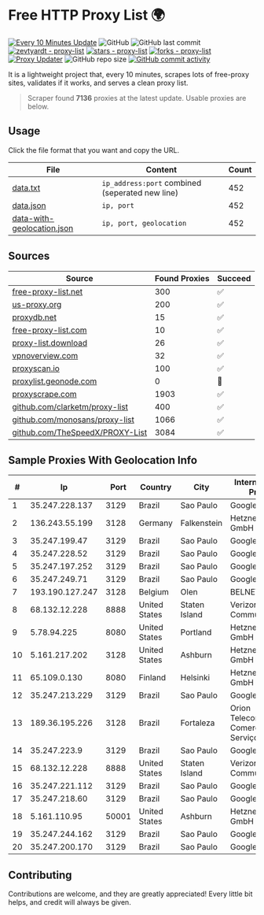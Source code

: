 
# Free HTTP Proxy List 🌍

[![Every 10 Minutes Update](https://github.com/mertguvencli/http-proxy-list/actions/workflows/main.yml/badge.svg?branch=main)](https://github.com/mertguvencli/http-proxy-list/actions/workflows/main.yml)
![GitHub](https://img.shields.io/github/license/mertguvencli/http-proxy-list)
![GitHub last commit](https://img.shields.io/github/last-commit/mertguvencli/http-proxy-list)
[![zevtyardt - proxy-list](https://img.shields.io/static/v1?label=zevtyardt&message=proxy-list&color=blue&logo=github)](https://github.com/zevtyardt/proxy-list "Go to GitHub repo")
[![stars - proxy-list](https://img.shields.io/github/stars/zevtyardt/proxy-list?style=social)](https://github.com/zevtyardt/proxy-list)
[![forks - proxy-list](https://img.shields.io/github/forks/zevtyardt/proxy-list?style=social)](https://github.com/zevtyardt/proxy-list)
[![Proxy Updater](https://github.com/zevtyardt/proxy-list/workflows/Proxy%20Updater/badge.svg)](https://github.com/zevtyardt/proxy-list/actions?query=workflow:"Proxy+Updater")
![GitHub repo size](https://img.shields.io/github/repo-size/zevtyardt/proxy-list)
[![GitHub commit activity](https://img.shields.io/github/commit-activity/m/zevtyardt/proxy-list?logo=commits)](https://github.com/zevtyardt/proxy-list/commits/main)

It is a lightweight project that, every 10 minutes, scrapes lots of free-proxy sites, validates if it works, and serves a clean proxy list.

> Scraper found **7136** proxies at the latest update. Usable proxies are below.

## Usage

Click the file format that you want and copy the URL.

|File|Content|Count|
|----|-------|-----|
|[data.txt](https://raw.githubusercontent.com/mertguvencli/http-proxy-list/main/proxy-list/data.txt)|`ip_address:port` combined (seperated new line)|452|
|[data.json](https://raw.githubusercontent.com/mertguvencli/http-proxy-list/main/proxy-list/data.json)|`ip, port`|452|
|[data-with-geolocation.json](https://raw.githubusercontent.com/mertguvencli/http-proxy-list/main/proxy-list/data-with-geolocation.json)|`ip, port, geolocation`|452|

## Sources

|Source|Found Proxies|Succeed|
|------|-------------|-------|
|[free-proxy-list.net](https://free-proxy-list.net)|300|✅|
|[us-proxy.org](https://www.us-proxy.org)|200|✅|
|[proxydb.net](http://proxydb.net)|15|✅|
|[free-proxy-list.com](https://free-proxy-list.com/?page=&port=&type%5B%5D=http&type%5B%5D=https&up_time=0&search=Search)|10|✅|
|[proxy-list.download](https://www.proxy-list.download/HTTP)|26|✅|
|[vpnoverview.com](https://vpnoverview.com/privacy/anonymous-browsing/free-proxy-servers)|32|✅|
|[proxyscan.io](https://www.proxyscan.io)|100|✅|
|[proxylist.geonode.com](https://proxylist.geonode.com/api/proxy-list?limit=300&page=1&sort_by=lastChecked&sort_type=desc&protocols=http,https)|0|🚫|
|[proxyscrape.com](https://api.proxyscrape.com/v2/?request=displayproxies&protocol=http&timeout=10000&country=all&ssl=all&anonymity=all)|1903|✅|
|[github.com/clarketm/proxy-list](https://raw.githubusercontent.com/clarketm/proxy-list/master/proxy-list-raw.txt)|400|✅|
|[github.com/monosans/proxy-list](https://raw.githubusercontent.com/monosans/proxy-list/main/proxies/http.txt)|1066|✅|
|[github.com/TheSpeedX/PROXY-List](https://raw.githubusercontent.com/TheSpeedX/PROXY-List/master/http.txt)|3084|✅|


## Sample Proxies With Geolocation Info

|#|Ip|Port|Country|City|Internet Service Provider|
|-|--|----|-------|----|-------------------------|
|1|35.247.228.137|3129|Brazil|Sao Paulo|Google LLC|
|2|136.243.55.199|3128|Germany|Falkenstein|Hetzner Online GmbH|
|3|35.247.199.47|3129|Brazil|Sao Paulo|Google LLC|
|4|35.247.228.52|3129|Brazil|Sao Paulo|Google LLC|
|5|35.247.197.252|3129|Brazil|Sao Paulo|Google LLC|
|6|35.247.249.71|3129|Brazil|Sao Paulo|Google LLC|
|7|193.190.127.247|3128|Belgium|Olen|BELNET|
|8|68.132.12.228|8888|United States|Staten Island|Verizon Communications|
|9|5.78.94.225|8080|United States|Portland|Hetzner Online GmbH|
|10|5.161.217.202|3128|United States|Ashburn|Hetzner Online GmbH|
|11|65.109.0.130|8080|Finland|Helsinki|Hetzner Online GmbH|
|12|35.247.213.229|3129|Brazil|Sao Paulo|Google LLC|
|13|189.36.195.226|3128|Brazil|Fortaleza|Orion Telecomunicações Comercio e Serviços LTDA|
|14|35.247.223.9|3129|Brazil|Sao Paulo|Google LLC|
|15|68.132.12.228|8888|United States|Staten Island|Verizon Communications|
|16|35.247.221.112|3129|Brazil|Sao Paulo|Google LLC|
|17|35.247.218.60|3129|Brazil|Sao Paulo|Google LLC|
|18|5.161.110.95|50001|United States|Ashburn|Hetzner Online GmbH|
|19|35.247.244.162|3129|Brazil|Sao Paulo|Google LLC|
|20|35.247.200.170|3129|Brazil|Sao Paulo|Google LLC|



## Contributing

Contributions are welcome, and they are greatly appreciated! Every
little bit helps, and credit will always be given.

